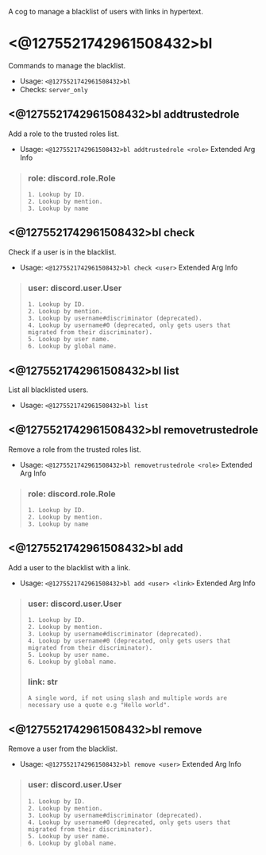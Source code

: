 A cog to manage a blacklist of users with links in hypertext.

# <@1275521742961508432>bl
Commands to manage the blacklist.<br/>
 - Usage: `<@1275521742961508432>bl`
 - Checks: `server_only`
## <@1275521742961508432>bl addtrustedrole
Add a role to the trusted roles list.<br/>
 - Usage: `<@1275521742961508432>bl addtrustedrole <role>`
Extended Arg Info
> ### role: discord.role.Role
> 
> 
>     1. Lookup by ID.
>     2. Lookup by mention.
>     3. Lookup by name
> 
>     
## <@1275521742961508432>bl check
Check if a user is in the blacklist.<br/>
 - Usage: `<@1275521742961508432>bl check <user>`
Extended Arg Info
> ### user: discord.user.User
> 
> 
>     1. Lookup by ID.
>     2. Lookup by mention.
>     3. Lookup by username#discriminator (deprecated).
>     4. Lookup by username#0 (deprecated, only gets users that migrated from their discriminator).
>     5. Lookup by user name.
>     6. Lookup by global name.
> 
>     
## <@1275521742961508432>bl list
List all blacklisted users.<br/>
 - Usage: `<@1275521742961508432>bl list`
## <@1275521742961508432>bl removetrustedrole
Remove a role from the trusted roles list.<br/>
 - Usage: `<@1275521742961508432>bl removetrustedrole <role>`
Extended Arg Info
> ### role: discord.role.Role
> 
> 
>     1. Lookup by ID.
>     2. Lookup by mention.
>     3. Lookup by name
> 
>     
## <@1275521742961508432>bl add
Add a user to the blacklist with a link.<br/>
 - Usage: `<@1275521742961508432>bl add <user> <link>`
Extended Arg Info
> ### user: discord.user.User
> 
> 
>     1. Lookup by ID.
>     2. Lookup by mention.
>     3. Lookup by username#discriminator (deprecated).
>     4. Lookup by username#0 (deprecated, only gets users that migrated from their discriminator).
>     5. Lookup by user name.
>     6. Lookup by global name.
> 
>     
> ### link: str
> ```
> A single word, if not using slash and multiple words are necessary use a quote e.g "Hello world".
> ```
## <@1275521742961508432>bl remove
Remove a user from the blacklist.<br/>
 - Usage: `<@1275521742961508432>bl remove <user>`
Extended Arg Info
> ### user: discord.user.User
> 
> 
>     1. Lookup by ID.
>     2. Lookup by mention.
>     3. Lookup by username#discriminator (deprecated).
>     4. Lookup by username#0 (deprecated, only gets users that migrated from their discriminator).
>     5. Lookup by user name.
>     6. Lookup by global name.
> 
>     
